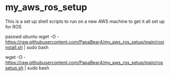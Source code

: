 # my_aws_ros_setup
This is a set up shell scripts to run on a new AWS machine to get it all set up for ROS

passwd ubuntu
wget -O - https://raw.githubusercontent.com/PapaBear4/my_aws_ros_setup/main/rosinstall.sh | sudo bash

wget -O - https://raw.githubusercontent.com/PapaBear4/my_aws_ros_setup/main/rossetup.sh | sudo bash
